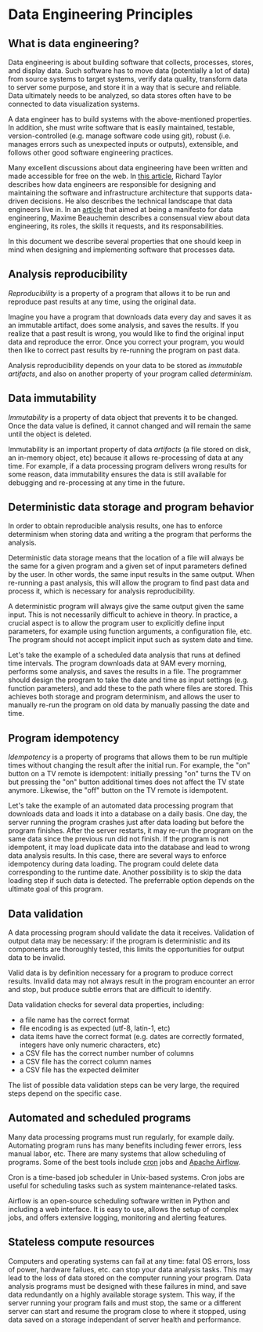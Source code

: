 # Data Engineering Principles

## What is data engineering?

Data engineering is about building software that collects, processes, stores,
and display data. Such software has to move data (potentially a lot of data)
from source systems to target systems, verify data quality, transform data to server
some purpose, and store it in a way that is secure and reliable. Data
ultimately needs to be analyzed, so data stores often have to be connected to
data visualization systems.

A data engineer has to build systems with the above-mentioned properties. In
addition, she must write software that is easily maintained, testable,
version-controlled (e.g. manage software code using git), robust (i.e. manages
errors such as unexpected inputs or outputs), extensible, and follows other
good software engineering practices.

Many excellent discussions about data engineering have been written and made
accessible for free on the web. In [this
article](https://medium.com/@richard534/getting-started-with-data-engineering-3d2e728d0c1f),
Richard Taylor describes how data engineers are responsible for designing and
maintaining the software and infrastructure architecture that supports
data-driven decisions. He also describes the technical landscape that data
engineers live in. In an
[article](https://www.freecodecamp.org/news/the-rise-of-the-data-engineer-91be18f1e603/) that aimed at being a manifesto for data engineering, Maxime Beauchemin describes a consensual view about data engineering, its roles, the skills it requests, and its responsabilities.

In this document we describe several properties that one should keep in mind
when designing and implementing software that processes data.

## Analysis reproducibility

*Reproducibility* is a property of a program that allows it to be run and
reproduce past results at any time, using the original data.

Imagine you have a program that downloads data every day and saves it as an
immutable artifact, does some analysis, and saves the results. If you realize that a past result is wrong, you would like to find the original input data and reproduce the error. Once you correct your program, you would then like to correct past results by re-running the program on past data.

Analysis reproducibility depends on your data to be stored as *immutable
artifacts*, and also on another property of your program called *determinism*.

## Data immutability

*Immutability* is a property of data object that prevents it to be changed. Once
the data value is defined, it cannot changed and will remain the same until the
object is deleted.

Immutability is an important property of data *artifacts* (a file stored on disk, an in-memory object, etc) because it allows re-processing of data at any time. For example, if a data processing program delivers wrong results for some reason, data immutability ensures the data is still available for debugging and re-processing at any time in the future.

## Deterministic data storage and program behavior

In order to obtain reproducible analysis results, one has to enforce
determinism when storing data and writing a the program that performs the
analysis.

Deterministic data storage means that the location of a file will always be the
same for a given program and a given set of input parameters defined by the
user. In other words, the same input results in the same output. When
re-running a past analysis, this will allow the program to find past data and
process it, which is necessary for analysis reproducibility.

A deterministic program will always give the same output given the same input.
This is not necessarily difficult to achieve in theory. In practice, a crucial
aspect is to allow the program user to explicitly define input parameters, for
example using function arguments, a configuration file, etc. The program should
not accept implicit input such as system date and time.

Let's take the example of a scheduled data analysis that runs at defined time
intervals. The program downloads data at 9AM every morning, performs some
analysis, and saves the results in a file. The programmer should design the
program to take the date and time as input settings (e.g. function parameters),
and add these to the path where files are stored. This achieves both storage
and program determinism, and allows the user to manually re-run the program on
old data by manually passing the date and time.

## Program idempotency

*Idempotency* is a property of programs that allows them to be run multiple
times without changing the result after the initial run. For example, the "on"
button on a TV remote is idempotent: initially pressing "on" turns the TV on
but pressing the "on" button additional times does not affect the TV state
anymore. Likewise, the "off" button on the TV remote is idempotent.

Let's take the example of an automated data processing program that downloads data and loads it into a database on a daily basis. One day, the server running the program crashes just after data loading but before the program finishes. After the server restarts, it may re-run the program on the same data since the previous run did not finish. If the program is not idempotent, it may load duplicate data into the database and lead to wrong data analysis results. In this case, there are several ways to enforce idempotency during data loading. The program could delete data corresponding to the runtime date. Another possibility is to skip the data loading step if such data is detected. The preferrable option depends on the ultimate goal of this program.

## Data validation

A data processing program should validate the data it receives. Validation of
output data may be necessary: if the program is deterministic and
its components are thoroughly tested, this limits the opportunities for output
data to be invalid.

Valid data is by definition necessary for a program to produce correct results.
Invalid data may not always result in the program encounter an error and stop,
but produce subtle errors that are difficult to identify.

Data validation checks for several data properties, including:

* a file name has the correct format
* file encoding is as expected (utf-8, latin-1, etc)
* data items have the correct format (e.g. dates are correctly formated,
  integers have only numeric characters, etc)
* a CSV file has the correct number number of columns
* a CSV file has the correct column names
* a CSV file has the expected delimiter

The list of possible data validation steps can be very large, the required
steps depend on the specific case.

## Automated and scheduled programs

Many data processing programs must run regularly, for example daily. Automating
program runs has many benefits including fewer errors, less manual labor, etc.
There are many systems that allow scheduling of programs. Some of the best
tools include [cron](https://en.wikipedia.org/wiki/Cron) jobs and [Apache Airflow](https://airflow.apache.org).

Cron is a time-based job scheduler in Unix-based systems. Cron jobs are useful
for scheduling tasks such as system maintenance-related tasks.

Airflow is an open-source scheduling software written in Python and including a web
interface. It is easy to use, allows the setup of complex jobs, and offers extensive logging, monitoring and alerting features.

## Stateless compute resources

Computers and operating systems can fail at any time: fatal OS errors, loss of power,
hardware failues, etc. can stop your data analysis tasks. This may
lead to the loss of data stored on the computer running your program. Data
analysis programs must be designed with these failures in mind, and save data
redundantly on a highly available storage system. This way, if the server
running your program fails and must stop, the same or a different server can
start and resume the program close to where it stopped, using data saved on a
storage independant of server health and performance.
